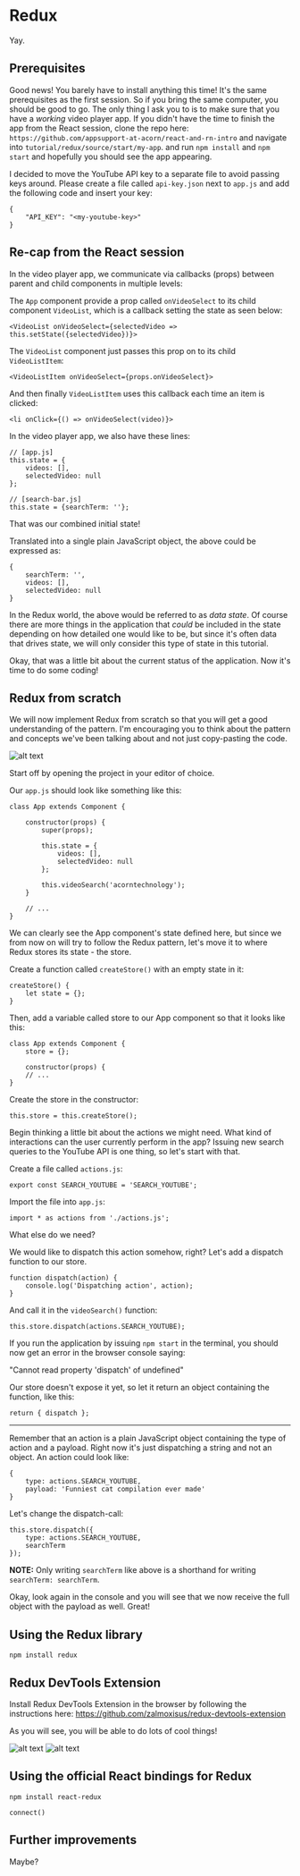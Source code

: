 # Redux

Yay.

## Prerequisites

Good news! You barely have to install anything this time! It's the same prerequisites as the first session. So if you bring the same computer, you should be good to go. The only thing I ask you to is to make sure that you have a *working* video player app. If you didn't have the time to finish the app from the React session, clone the repo here:
`https://github.com/appsupport-at-acorn/react-and-rn-intro` and navigate into `tutorial/redux/source/start/my-app`. and run `npm install` and `npm start` and hopefully you should see the app appearing.

I decided to move the YouTube API key to a separate file to avoid passing keys around. Please create a file called `api-key.json` next to `app.js` and add the following code and insert your key:

    {
        "API_KEY": "<my-youtube-key>"
    }

## Re-cap from the React session

In the video player app, we communicate via callbacks (props) between parent and child components in multiple levels:

The `App` component provide a prop called `onVideoSelect` to its child component `VideoList`, which is a callback setting the state as seen below:

    <VideoList onVideoSelect={selectedVideo => this.setState({selectedVideo})}>

The `VideoList` component just passes this prop on to its child `VideoListItem`:

    <VideoListItem onVideoSelect={props.onVideoSelect}>

And then finally `VideoListItem` uses this callback each time an item is clicked:

    <li onClick={() => onVideoSelect(video)}>

In the video player app, we also have these lines:

    // [app.js]
    this.state = {
        videos: [],
        selectedVideo: null
    };

    // [search-bar.js]
    this.state = {searchTerm: ''};

That was our combined initial state!

Translated into a single plain JavaScript object, the above could be expressed as:

    {
        searchTerm: '',
        videos: [],
        selectedVideo: null
    }

In the Redux world, the above would be referred to as *data state*. Of course there are more things in the application that *could* be included in the state depending on how detailed one would like to be, but since it's often data that drives state, we will only consider this type of state in this tutorial.

Okay, that was a little bit about the current status of the application. Now it's time to do some coding!

## Redux from scratch

We will now implement Redux from scratch so that you will get a good understanding of the pattern. I'm encouraging you to think about the pattern and concepts we've been talking about and not just copy-pasting the code.

![alt text](images/data-flow.png)

Start off by opening the project in your editor of choice.

Our `app.js` should look like something like this:

    class App extends Component {

        constructor(props) {
            super(props);

            this.state = {
                videos: [],
                selectedVideo: null
            };

            this.videoSearch('acorntechnology');
        }

        // ...
    }

We can clearly see the App component's state defined here, but since we from now on will try to follow the Redux pattern, let's move it to where Redux stores its state - the store.

Create a function called `createStore()` with an empty state in it:

    createStore() {
        let state = {};
    }

Then, add a variable called store to our App component so that it looks like this:

    class App extends Component {
        store = {};

        constructor(props) {
        // ...
    }

Create the store in the constructor:

    this.store = this.createStore();

 Begin thinking a little bit about the actions we might need. What kind of interactions can the user currently perform in the app? Issuing new search queries to the YouTube API is one thing, so let's start with that.

Create a file called `actions.js`:

    export const SEARCH_YOUTUBE = 'SEARCH_YOUTUBE';

Import the file into `app.js`:

    import * as actions from './actions.js';

What else do we need?

We would like to dispatch this action somehow, right? Let's add a dispatch function to our store.

    function dispatch(action) {
        console.log('Dispatching action', action);
    }

And call it in the `videoSearch()` function:

    this.store.dispatch(actions.SEARCH_YOUTUBE);

If you run the application by issuing `npm start` in the terminal, you should now get an error in the browser console saying:

"Cannot read property 'dispatch' of undefined"

Our store doesn't expose it yet, so let it return an object containing the function, like this:

    return { dispatch };

***

Remember that an action is a plain JavaScript object containing the type of action and a payload. Right now it's just dispatching a string and not an object. An action could look like:

    {
        type: actions.SEARCH_YOUTUBE,
        payload: 'Funniest cat compilation ever made'
    }

Let's change the dispatch-call:

    this.store.dispatch({
        type: actions.SEARCH_YOUTUBE,
        searchTerm
    });

**NOTE:** Only writing `searchTerm` like above is a shorthand for writing `searchTerm: searchTerm`.

Okay, look again in the console and you will see that we now receive the full object with the payload as well. Great!




## Using the Redux library
`npm install redux`

## Redux DevTools Extension

Install Redux DevTools Extension in the browser by following the instructions here: https://github.com/zalmoxisus/redux-devtools-extension

As you will see, you will be able to do lots of cool things!

![alt text](images/redux-devtools.png)
![alt text](images/redux-devtools2.png)

## Using the official React bindings for Redux

`npm install react-redux`

`connect()`

## Further improvements

Maybe?